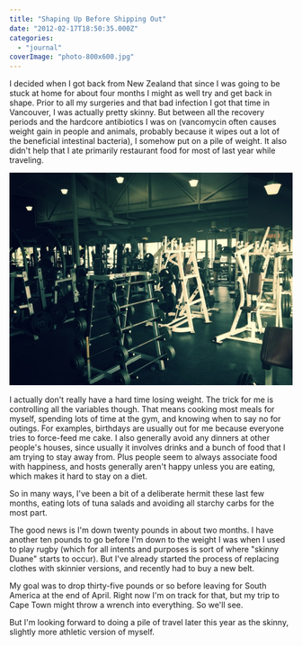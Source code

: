 ```yaml
---
title: "Shaping Up Before Shipping Out"
date: "2012-02-17T18:50:35.000Z"
categories: 
  - "journal"
coverImage: "photo-800x600.jpg"
---
```


I decided when I got back from New Zealand that since I was going to be stuck at home for about four months I might as well try and get back in shape. Prior to all my surgeries and that bad infection I got that time in Vancouver, I was actually pretty skinny. But between all the recovery periods and the hardcore antibiotics I was on (vancomycin often causes weight gain in people and animals, probably because it wipes out a lot of the beneficial intestinal bacteria), I somehow put on a pile of weight. It also didn't help that I ate primarily restaurant food for most of last year while traveling.

[![](images/photo-800x600.jpg "photo")](http://www.migratorynerd.com/wordpress/wp-content/uploads/2012/02/photo.jpg)

I actually don't really have a hard time losing weight. The trick for me is controlling all the variables though. That means cooking most meals for myself, spending lots of time at the gym, and knowing when to say no for outings. For examples, birthdays are usually out for me because everyone tries to force-feed me cake. I also generally avoid any dinners at other people's houses, since usually it involves drinks and a bunch of food that I am trying to stay away from. Plus people seem to always associate food with happiness, and hosts generally aren't happy unless you are eating, which makes it hard to stay on a diet.

So in many ways, I've been a bit of a deliberate hermit these last few months, eating lots of tuna salads and avoiding all starchy carbs for the most part.

The good news is I'm down twenty pounds in about two months. I have another ten pounds to go before I'm down to the weight I was when I used to play rugby (which for all intents and purposes is sort of where "skinny Duane" starts to occur). But I've already started the process of replacing clothes with skinnier versions, and recently had to buy a new belt.

My goal was to drop thirty-five pounds or so before leaving for South America at the end of April. Right now I'm on track for that, but my trip to Cape Town might throw a wrench into everything. So we'll see.

But I'm looking forward to doing a pile of travel later this year as the skinny, slightly more athletic version of myself.
